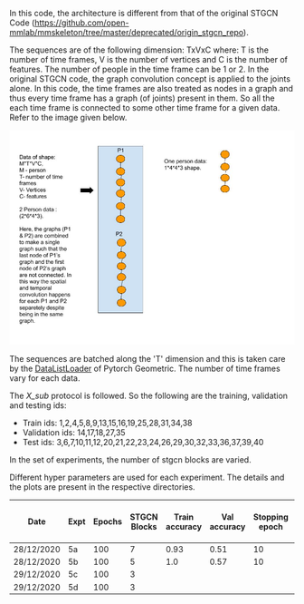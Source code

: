 In this code, the architecture is different from that of the original STGCN Code (https://github.com/open-mmlab/mmskeleton/tree/master/deprecated/origin_stgcn_repo).

The sequences are of the following dimension: TxVxC where:
 T is the number of time frames, V is the number of vertices and C is the number of features. The number of people in the time frame can be 1 or 2. In the original STGCN code, the graph convolution concept is applied to the joints alone. In this code, the time frames are also treated as nodes in a graph and thus every time frame has a graph (of joints) present in them. So all the each time frame is connected to some other time frame for a given data. Refer to the image given below. 

 ![alt text](https://github.com/hariharannatesh/Action-Recognition-using-Pytorch-Geometric/blob/master/expt_3/New%20approach%20modified.jpg "Solving two person case")

 The sequences are batched along the 'T' dimension and this is taken care by the [DataListLoader](https://pytorch-geometric.readthedocs.io/en/latest/modules/data.html#torch_geometric.data.DataListLoader) of Pytorch Geometric. The number of time frames vary for each data. 

The *X_sub* protocol is followed. So the following are the training, validation and testing ids:
+ Train ids: 1,2,4,5,8,9,13,15,16,19,25,28,31,34,38
+ Validation ids: 14,17,18,27,35
+ Test ids: 3,6,7,10,11,12,20,21,22,23,24,26,29,30,32,33,36,37,39,40

In the set of experiments, the number of stgcn blocks are varied.

Different hyper parameters are used for each experiment. The details and the plots are present in the respective directories. 

Date       | Expt   | Epochs | STGCN Blocks | Train accuracy | Val accuracy | Stopping epoch | Val accuracy at Stop epoch |
-----------|--------|--------|--------------|----------------|--------------|----------------|----------------------------|
28/12/2020 |5a      |100     | 7            |   0.93         | 0.51         | 10             | 0.53                       |
28/12/2020 |5b      |100     | 5            |   1.0          | 0.57         | 10             | 0.57                       |
29/12/2020 |5c      |100     | 3            |
29/12/2020 |5d      |100     | 3            |